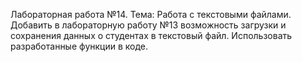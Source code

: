 Лабораторная работа №14.
Тема: Работа с текстовыми файлами.
Добавить в лабораторную работу №13 возможность загрузки и сохранения данных о студентах в текстовый файл. Использовать разработанные функции в коде.
